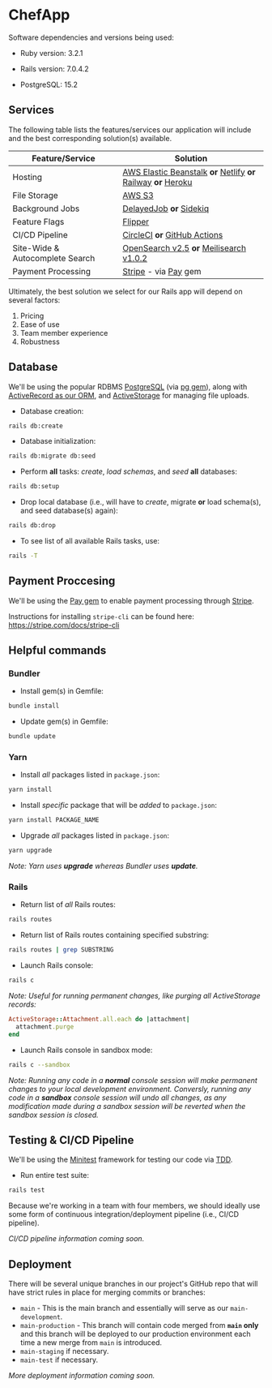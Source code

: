 # ChefApp

Software dependencies and versions being used:
* Ruby version: 3.2.1

* Rails version: 7.0.4.2

* PostgreSQL: 15.2

## Services

The following table lists the features/services our application will include and the best corresponding solution(s) available.  

Feature/Service | Solution
--- | ---
Hosting | [AWS Elastic Beanstalk]() **or** [Netlify](https://www.netlify.com/pricing/) **or** [Railway](https://docs.railway.app/) **or** [Heroku](https://www.heroku.com/pricing)
File Storage | [AWS S3](https://aws.amazon.com/s3/)
Background Jobs | [DelayedJob](https://github.com/collectiveidea/delayed_job) **or** [Sidekiq](https://github.com/sidekiq/sidekiq)
Feature Flags | [Flipper](https://www.flippercloud.io/docs)
CI/CD Pipeline | [CircleCI](https://circleci.com/circleci-versus-github-actions/) **or** [GitHub Actions](https://github.com/features/actions)
Site-Wide & Autocomplete Search | [OpenSearch v2.5](https://opensearch.org/docs/2.5/) **or** [Meilisearch v1.0.2](https://docs.meilisearch.com/learn/what_is_meilisearch/overview.html)
Payment Processing | [Stripe](https://stripe.com/docs/development) - via [Pay](https://github.com/pay-rails/pay) gem


Ultimately, the best solution we select for our Rails app will depend on several factors:

1. Pricing
2. Ease of use
3. Team member experience
4. Robustness

## Database

We'll be using the popular RDBMS [PostgreSQL](https://www.postgresql.org/docs/15/index.html) (via [pg gem](https://github.com/ged/ruby-pg)), along with [ActiveRecord as our ORM](https://guides.rubyonrails.org/active_record_basics.html), and [ActiveStorage](https://guides.rubyonrails.org/active_storage_overview.html) for managing file uploads.

* Database creation:
```bash
rails db:create
```

* Database initialization:
```bash
rails db:migrate db:seed
```

* Perform **all** tasks: *create*, *load schemas*, and *seed* **all** databases:
```bash
rails db:setup
```

* Drop local database (i.e., will have to *create*, migrate **or** load schema(s), and seed database(s) again):
```bash
rails db:drop
```

* To see list of all available Rails tasks, use:
```bash
rails -T
```


## Payment Proccesing

We'll be using the [Pay gem](https://github.com/pay-rails/pay) to enable payment processing through [Stripe](https://stripe.com/docs/development). 

Instructions for installing `stripe-cli` can be found here: https://stripe.com/docs/stripe-cli



## Helpful commands

### Bundler
* Install gem(s) in Gemfile:
```bash
bundle install
```
* Update gem(s) in Gemfile:
```bash
bundle update
```

### Yarn
* Install *all* packages listed in `package.json`:
```bash
yarn install
```
* Install *specific* package that will be *added* to `package.json`:
```bash
yarn install PACKAGE_NAME
```
* Upgrade *all* packages listed in `package.json`:
```bash
yarn upgrade
```
*Note: Yarn uses **upgrade** whereas Bundler uses **update**.*

### Rails
* Return list of *all* Rails routes:
```bash
rails routes
```
* Return list of Rails routes containing specified substring:
```bash
rails routes | grep SUBSTRING
```
* Launch Rails console:
```bash
rails c
```
*Note: Useful for running permanent changes, like purging all ActiveStorage records:*
```ruby
ActiveStorage::Attachment.all.each do |attachment|
  attachment.purge
end
```
* Launch Rails console in sandbox mode:
```bash
rails c --sandbox
```
*Note: Running any code in a **normal** console session will make permanent changes to your local development environment. Conversly, running any code in a **sandbox** console session will undo all changes, as any modification made during a sandbox session will be reverted when the sandbox session is closed.*

## Testing & CI/CD Pipeline

We'll be using the [Minitest](https://guides.rubyonrails.org/testing.html) framework for testing our code via [TDD](https://en.wikipedia.org/wiki/Test-driven_development).

* Run entire test suite:
```bash
rails test
```
Because we're working in a team with four members, we should ideally use some form of continuous integration/deployment pipeline (i.e., CI/CD pipeline).

*CI/CD pipeline information coming soon.*

## Deployment
There will be several unique branches in our project's GitHub repo that will have strict rules in place for merging commits or branches:
* `main` - This is the main branch and essentially will serve as our `main-development`.
* `main-production` - This branch will contain code merged from **`main` only** and this branch will be deployed to our production environment each time a new merge from `main` is introduced.
* `main-staging` if necessary.
* `main-test` if necessary.

*More deployment information coming soon.*